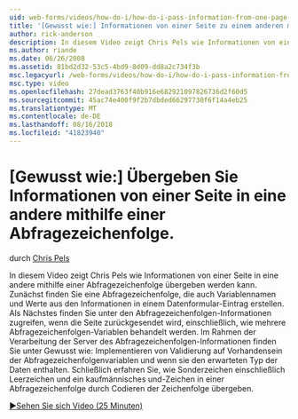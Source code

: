 ```yaml
---
uid: web-forms/videos/how-do-i/how-do-i-pass-information-from-one-page-to-another-using-a-query-string
title: '[Gewusst wie:] Informationen von einer Seite zu einem anderen mithilfe einer Abfragezeichenfolge übergeben | Microsoft-Dokumentation'
author: rick-anderson
description: In diesem Video zeigt Chris Pels wie Informationen von einer Seite in eine andere mithilfe einer Abfragezeichenfolge übergeben werden kann. Zunächst erfahren Sie, wie eine Abfragezeichenfolge im erstellen...
ms.author: riande
ms.date: 06/26/2008
ms.assetid: 81bd2d32-53c5-4bd9-8d09-dd8a2c734f3b
msc.legacyurl: /web-forms/videos/how-do-i/how-do-i-pass-information-from-one-page-to-another-using-a-query-string
msc.type: video
ms.openlocfilehash: 27dead3763f40b916e682921097826736d2f60d5
ms.sourcegitcommit: 45ac74e400f9f2b7dbded66297730f6f14a4eb25
ms.translationtype: MT
ms.contentlocale: de-DE
ms.lasthandoff: 08/16/2018
ms.locfileid: "41823940"
---
```

<a name="how-do-i-pass-information-from-one-page-to-another-using-a-query-string"></a>[Gewusst wie:] Übergeben Sie Informationen von einer Seite in eine andere mithilfe einer Abfragezeichenfolge.
====================
durch [Chris Pels](https://twitter.com/chrispels)

In diesem Video zeigt Chris Pels wie Informationen von einer Seite in eine andere mithilfe einer Abfragezeichenfolge übergeben werden kann. Zunächst finden Sie eine Abfragezeichenfolge, die auch Variablennamen und Werte aus den Informationen in einem Datenformular-Eintrag erstellen. Als Nächstes finden Sie unter den Abfragezeichenfolgen-Informationen zugreifen, wenn die Seite zurückgesendet wird, einschließlich, wie mehrere Abfragezeichenfolgen-Variablen behandelt werden. Im Rahmen der Verarbeitung der Server des Abfragezeichenfolgen-Informationen finden Sie unter Gewusst wie: Implementieren von Validierung auf Vorhandensein der Abfragezeichenfolgenvariablen und wenn sie den erwarteten Typ der Daten enthalten. Schließlich erfahren Sie, wie Sonderzeichen einschließlich Leerzeichen und ein kaufmännisches und-Zeichen in einer Abfragezeichenfolge durch Codieren der Zeichenfolge übergeben.

[&#9654;Sehen Sie sich Video (25 Minuten)](https://channel9.msdn.com/Blogs/ASP-NET-Site-Videos/how-do-i-pass-information-from-one-page-to-another-using-a-query-string)
